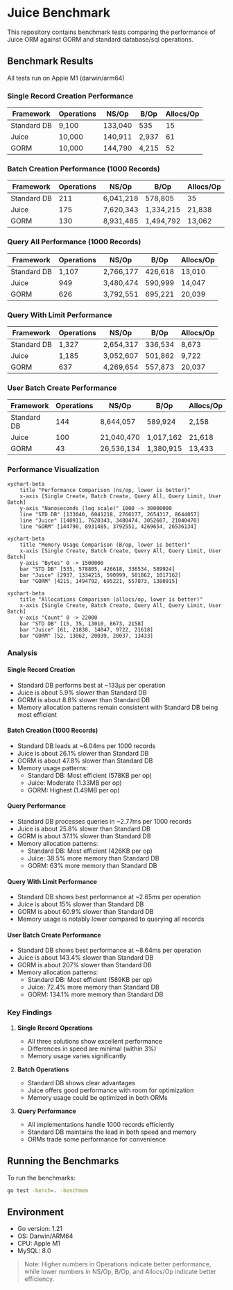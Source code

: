 # Juice Benchmark

This repository contains benchmark tests comparing the performance of Juice ORM against GORM and standard database/sql operations.

## Benchmark Results

All tests run on Apple M1 (darwin/arm64)

### Single Record Creation Performance

| Framework | Operations | NS/Op | B/Op | Allocs/Op |
|-----------|-----------|-------|------|-----------|
| Standard DB | 9,100 | 133,040 | 535 | 15 |
| Juice | 10,000 | 140,911 | 2,937 | 61 |
| GORM | 10,000 | 144,790 | 4,215 | 52 |

### Batch Creation Performance (1000 Records)

| Framework | Operations | NS/Op     | B/Op      | Allocs/Op |
|-----------|------------|-----------|-----------|-----------|
| Standard DB | 211 | 6,041,218 | 578,805 | 35 |
| Juice | 175 | 7,620,343 | 1,334,215 | 21,838 |
| GORM | 130 | 8,931,485 | 1,494,792 | 13,062 |

### Query All Performance (1000 Records)

| Framework | Operations | NS/Op | B/Op | Allocs/Op |
|-----------|-----------|-------|------|-----------|
| Standard DB | 1,107 | 2,766,177 | 426,618 | 13,010 |
| Juice | 949 | 3,480,474 | 590,999 | 14,047 |
| GORM | 626 | 3,792,551 | 695,221 | 20,039 |

### Query With Limit Performance

| Framework | Operations | NS/Op | B/Op | Allocs/Op |
|-----------|-----------|-------|------|-----------|
| Standard DB | 1,327 | 2,654,317 | 336,534 | 8,673 |
| Juice | 1,185 | 3,052,607 | 501,862 | 9,722 |
| GORM | 637 | 4,269,654 | 557,873 | 20,037 |

### User Batch Create Performance

| Framework | Operations | NS/Op | B/Op | Allocs/Op |
|-----------|-----------|-------|------|-----------|
| Standard DB | 144 | 8,644,057 | 589,924 | 2,158 |
| Juice | 100 | 21,040,470 | 1,017,162 | 21,618 |
| GORM | 43 | 26,536,134 | 1,380,915 | 13,433 |

### Performance Visualization

```mermaid
xychart-beta
    title "Performance Comparison (ns/op, lower is better)"
    x-axis [Single Create, Batch Create, Query All, Query Limit, User Batch]
    y-axis "Nanoseconds (log scale)" 1000 -> 30000000
    line "STD DB" [133040, 6041218, 2766177, 2654317, 8644057]
    line "Juice" [140911, 7620343, 3480474, 3052607, 21040470]
    line "GORM" [144790, 8931485, 3792551, 4269654, 26536134]
```

```mermaid
xychart-beta
    title "Memory Usage Comparison (B/op, lower is better)"
    x-axis [Single Create, Batch Create, Query All, Query Limit, User Batch]
    y-axis "Bytes" 0 -> 1500000
    bar "STD DB" [535, 578805, 426618, 336534, 589924]
    bar "Juice" [2937, 1334215, 590999, 501862, 1017162]
    bar "GORM" [4215, 1494792, 695221, 557873, 1380915]
```

```mermaid
xychart-beta
    title "Allocations Comparison (allocs/op, lower is better)"
    x-axis [Single Create, Batch Create, Query All, Query Limit, User Batch]
    y-axis "Count" 0 -> 22000
    bar "STD DB" [15, 35, 13010, 8673, 2158]
    bar "Juice" [61, 21838, 14047, 9722, 21618]
    bar "GORM" [52, 13062, 20039, 20037, 13433]
```

### Analysis

#### Single Record Creation
- Standard DB performs best at ~133μs per operation
- Juice is about 5.9% slower than Standard DB
- GORM is about 8.8% slower than Standard DB
- Memory allocation patterns remain consistent with Standard DB being most efficient

#### Batch Creation (1000 Records)
- Standard DB leads at ~6.04ms per 1000 records
- Juice is about 26.1% slower than Standard DB
- GORM is about 47.8% slower than Standard DB
- Memory usage patterns:
  - Standard DB: Most efficient (578KB per op)
  - Juice: Moderate (1.33MB per op)
  - GORM: Highest (1.49MB per op)

#### Query Performance
- Standard DB processes queries in ~2.77ms per 1000 records
- Juice is about 25.8% slower than Standard DB
- GORM is about 37.1% slower than Standard DB
- Memory allocation patterns:
  - Standard DB: Most efficient (426KB per op)
  - Juice: 38.5% more memory than Standard DB
  - GORM: 63% more memory than Standard DB

#### Query With Limit Performance
- Standard DB shows best performance at ~2.65ms per operation
- Juice is about 15% slower than Standard DB
- GORM is about 60.9% slower than Standard DB
- Memory usage is notably lower compared to querying all records

#### User Batch Create Performance
- Standard DB shows best performance at ~8.64ms per operation
- Juice is about 143.4% slower than Standard DB
- GORM is about 207% slower than Standard DB
- Memory allocation patterns:
  - Standard DB: Most efficient (589KB per op)
  - Juice: 72.4% more memory than Standard DB
  - GORM: 134.1% more memory than Standard DB

### Key Findings

1. **Single Record Operations**
   - All three solutions show excellent performance
   - Differences in speed are minimal (within 3%)
   - Memory usage varies significantly

2. **Batch Operations**
   - Standard DB shows clear advantages
   - Juice offers good performance with room for optimization
   - Memory usage could be optimized in both ORMs

3. **Query Performance**
   - All implementations handle 1000 records efficiently
   - Standard DB maintains the lead in both speed and memory
   - ORMs trade some performance for convenience

## Running the Benchmarks

To run the benchmarks:

```bash
go test -bench=. -benchmem
```

## Environment

- Go version: 1.21
- OS: Darwin/ARM64
- CPU: Apple M1
- MySQL: 8.0

> Note: Higher numbers in Operations indicate better performance, while lower numbers in NS/Op, B/Op, and Allocs/Op indicate better efficiency.
